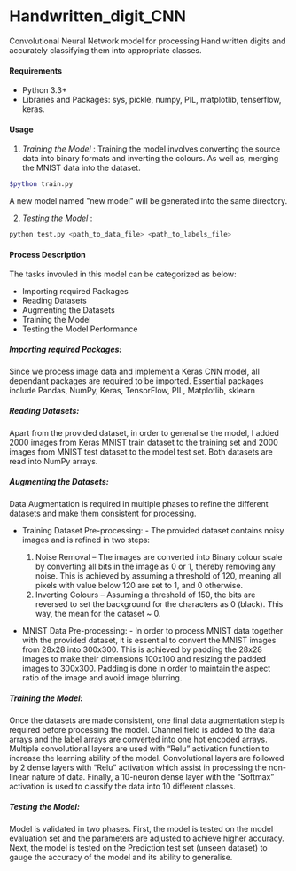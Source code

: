 # Handwritten_digit_CNN
Convolutional Neural Network model for processing Hand written digits and accurately classifying them into appropriate classes.

#### Requirements

* Python 3.3+
* Libraries and Packages:
sys, pickle, numpy, PIL, matplotlib, tenserflow, keras.

#### Usage

1.  *Training the Model* : Training the model involves converting the source data into binary formats and inverting the colours. As well as, merging the MNIST data into the dataset.
```sh
$python train.py
```
A new model named "new model" will be generated into the same directory.

2.  *Testing the Model* : 
```sh
python test.py <path_to_data_file> <path_to_labels_file>
```

#### Process Description

The tasks invovled in this model can be categorized as below:
* Importing required Packages
* Reading Datasets
* Augmenting the Datasets
* Training the Model
* Testing the Model Performance

##### Importing required Packages:
Since we process image data and implement a Keras CNN model, all dependant packages are required to be imported. Essential packages include Pandas, NumPy, Keras, TensorFlow, PIL, Matplotlib, sklearn

##### Reading Datasets: 
Apart from the provided dataset, in order to generalise the model, I added 2000 images from Keras MNIST train dataset to the training set and 2000 images from MNIST test dataset to the model test set. Both datasets are read into NumPy arrays.

##### Augmenting the Datasets: 
Data Augmentation is required in multiple phases to refine the different datasets and make them consistent for processing.
* Training Dataset Pre-processing: - The provided dataset contains noisy images and is refined in two steps:
  1.  Noise Removal – The images are converted into Binary colour scale by converting all bits in the image as 0 or 1, thereby removing any noise. This is achieved by assuming a threshold of 120, meaning all pixels with value below 120 are set to 1, and 0 otherwise.
  2.  Inverting Colours – Assuming a threshold of 150, the bits are reversed to set the background for the characters as 0 (black). This way, the mean for the dataset ~ 0.
  
* MNIST Data Pre-processing: - In order to process MNIST data together with the provided dataset, it is essential to convert the MNIST images from 28x28 into 300x300. This is achieved by padding the 28x28 images to make their dimensions 100x100 and resizing the padded images to 300x300. Padding is done in order to maintain the aspect ratio of the image and avoid image blurring.

##### Training the Model: 
Once the datasets are made consistent, one final data augmentation step is required before processing the model. Channel field is added to the data arrays and the label arrays are converted into one hot encoded arrays. Multiple convolutional layers are used with “Relu” activation function to increase the learning ability of the model. Convolutional layers are followed by 2 dense layers with “Relu” activation which assist in processing the non-linear nature of data. Finally, a 10-neuron dense layer with the “Softmax” activation is used to classify the data into 10
different classes.

##### Testing the Model:
Model is validated in two phases. First, the model is tested on the model evaluation set and the parameters are adjusted to achieve higher accuracy. Next, the model is tested on the Prediction test set (unseen dataset) to gauge the accuracy of the model and its ability to generalise.
